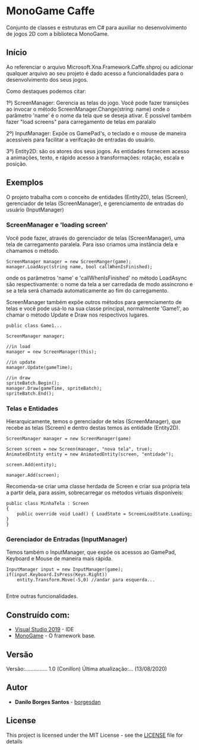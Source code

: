 # MonoGame Caffe

Conjunto de classes e estruturas em C# para auxiliar no desenvolvimento de jogos 2D com a biblioteca MonoGame.

## Início

Ao referenciar o arquivo Microsoft.Xna.Framework.Caffe.shproj ou adicionar qualquer arquivo ao seu projeto é dado acesso a funcionalidades para o desenvolvimento dos seus jogos.

Como destaques podemos citar:

1º) ScreenManager: Gerencia as telas do jogo. Você pode fazer transições ao invocar o método ScreenManager.Change(string: name) onde o parâmetro 'name' é o nome da tela que se deseja ativar. É possível também fazer "load screens" para carregamento de telas em paralalo

2º) InputManager: Expõe os GamePad's, o teclado e o mouse de maneira acessíveis para facilitar a verifcação de entradas do usuário.

3º) Entity2D: são os atores dos seus jogos. As entidades fornecem acesso a animações, texto, e rápido acesso a transformações: rotação, escala e posição.


## Exemplos

O projeto trabalha com o conceito de entidades (Entity2D), telas (Screen), gerenciador de telas (ScreenManager), e gerenciamento de entradas do usuário (InputManager)

### ScreenManager e 'loading screen'

Você pode fazer, através do gerenciador de telas (ScreenManager), uma tela de carregamento paralela. Para isso criamos uma instância dela e chamamos o método.

```
ScreenManager manager = new ScreenManger(game);
manager.LoadAsyc(string name, bool callWhenIsFinished);
```

onde os parâmetros 'name' e 'callWhenIsFinished' no método LoadAsync são respectivamente: o nome da tela a ser carredada de modo assíncrono e se a tela será chamada automaticamente ao fim do carregamento.

ScreenManager também expõe outros métodos para gerenciamento de telas e você pode usá-lo na sua classe principal, normalmente 'Game1', ao chamar o método Update e Draw nos respectivos lugares.

```
public class Game1...

ScreenManager manager;

//in load
manager = new ScreenManager(this);

//in update
manager.Update(gameTime);

//in draw
spriteBatch.Begin();
manager.Draw(gameTime, spriteBatch);
spriteBatch.End();

```

### Telas e Entidades

Hierarquicamente, temos o gerenciador de telas (ScreenManager), que recebe as telas (Screen) e dentro destas temos as entidade (Entity2D).

```
ScreenManager manager = new ScreenManager(game)

Screen screen = new Screen(manager, "nova tela", true);
AnimatedEntity entity = new AnimatedEntity(screen, "entidade");

screen.Add(entity);

manager.Add(screen);

```

Recomenda-se criar uma classe herdada de Screen e criar sua própria tela a partir dela, para assim, sobrecarregar os métodos virtuais disponíveis:

```
public class MinhaTela : Screen
{
	public override void Load() { LoadState = ScreenLoadState.Loading; }
}

```

### Gerenciador de Entradas (InputManager)

Temos também o InputManager, que expõe os acessos ao GamePad, Keyboard e Mouse de maneira mais rápida.

```
InputManager input = new InputManager(game);
if(input.Keyboard.IsPress(Keys.Right))
	entity.Transform.Move(-5,0) //andar para esquerda...
	
```

Entre outras funcionalidades.

## Construído com:

* [Visual Studio 2019](https://visualstudio.microsoft.com/pt-br/) - IDE
* [MonoGame](http://www.monogame.net/) - O framework base.

## Versão

Versão:............... 1.0 (Conillon)
Última atualização:... (13/08/2020)

## Autor

* **Danilo Borges Santos** - [borgesdan](https://github.com/borgesdan)

## License

This project is licensed under the MIT License - see the [LICENSE](LICENSE) file for details